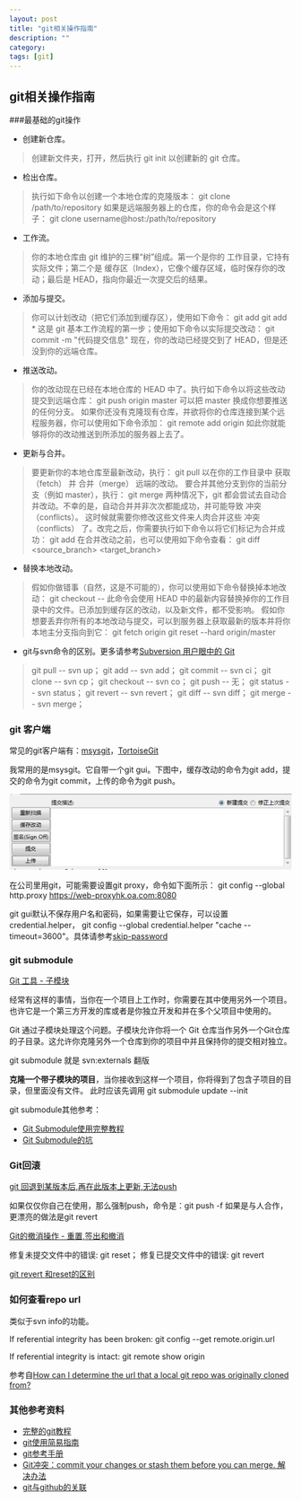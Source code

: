 ```yaml
---
layout: post
title: "git相关操作指南"
description: ""
category:
tags: [git]
---
```


## git相关操作指南

###最基础的git操作
- 创建新仓库。

> 创建新文件夹，打开，然后执行 git init 以创建新的 git 仓库。

- 检出仓库。

> 执行如下命令以创建一个本地仓库的克隆版本：
git clone /path/to/repository
如果是远端服务器上的仓库，你的命令会是这个样子：
git clone username@host:/path/to/repository

- 工作流。

> 你的本地仓库由 git 维护的三棵“树”组成。第一个是你的 工作目录，它持有实际文件；第二个是 缓存区（Index），它像个缓存区域，临时保存你的改动；最后是 HEAD，指向你最近一次提交后的结果。

- 添加与提交。

> 你可以计划改动（把它们添加到缓存区），使用如下命令：
git add <filename>
git add *
这是 git 基本工作流程的第一步；使用如下命令以实际提交改动：
git commit -m "代码提交信息"
现在，你的改动已经提交到了 HEAD，但是还没到你的远端仓库。

- 推送改动。

> 你的改动现在已经在本地仓库的 HEAD 中了。执行如下命令以将这些改动提交到远端仓库：
git push origin master
可以把 master 换成你想要推送的任何分支。
如果你还没有克隆现有仓库，并欲将你的仓库连接到某个远程服务器，你可以使用如下命令添加：
git remote add origin <server>
如此你就能够将你的改动推送到所添加的服务器上去了。

- 更新与合并。

> 要更新你的本地仓库至最新改动，执行：
git pull
以在你的工作目录中 获取（fetch） 并 合并（merge） 远端的改动。
要合并其他分支到你的当前分支（例如 master），执行：
git merge <branch>
两种情况下，git 都会尝试去自动合并改动。不幸的是，自动合并并非次次都能成功，并可能导致 冲突（conflicts）。 这时候就需要你修改这些文件来人肉合并这些 冲突（conflicts） 了。改完之后，你需要执行如下命令以将它们标记为合并成功：
git add <filename>
在合并改动之前，也可以使用如下命令查看：
git diff <source_branch> <target_branch>

- 替换本地改动。

> 假如你做错事（自然，这是不可能的），你可以使用如下命令替换掉本地改动：
git checkout -- <filename>
此命令会使用 HEAD 中的最新内容替换掉你的工作目录中的文件。已添加到缓存区的改动，以及新文件，都不受影响。
假如你想要丢弃你所有的本地改动与提交，可以到服务器上获取最新的版本并将你本地主分支指向到它：
git fetch origin
git reset --hard origin/master

- git与svn命令的区别。更多请参考[Subversion 用户眼中的 Git](http://www.uml.org.cn/pzgl/201211265.asp)

> git pull -- svn up；
> git add -- svn add；
> git commit -- svn ci；
> git clone -- svn cp；
> git checkout -- svn co；
> git push -- 无；
> git status -- svn status；
> git revert -- svn revert；
> git diff --  svn diff；
> git merge -- svn merge；


### git 客户端
常见的git客户端有：[msysgit](https://msysgit.github.io/)，[TortoiseGit](https://code.google.com/p/tortoisegit/)

我常用的是msysgit。它自带一个git gui。下图中，缓存改动的命令为git add，提交的命令为git commit，上传的命令为git push。

![git_gui](https://raw.githubusercontent.com/zzbased/zzbased.github.com/master/_posts/images/git_gui.png)

在公司里用git，可能需要设置git proxy，命令如下面所示：
git config --global http.proxy https://web-proxyhk.oa.com:8080

git gui默认不保存用户名和密码，如果需要让它保存，可以设置credential.helper，
git config --global credential.helper "cache --timeout=3600"。具体请参考[skip-password](http://stackoverflow.com/questions/5343068/is-there-a-way-to-skip-password-typing-when-using-https-github)


### git submodule

[Git 工具 - 子模块](http://git-scm.com/book/zh/v1/Git-工具-子模块)

经常有这样的事情，当你在一个项目上工作时，你需要在其中使用另外一个项目。也许它是一个第三方开发的库或者是你独立开发和并在多个父项目中使用的。

Git 通过子模块处理这个问题。子模块允许你将一个 Git 仓库当作另外一个Git仓库的子目录。这允许你克隆另外一个仓库到你的项目中并且保持你的提交相对独立。

git submodule 就是 svn:externals 翻版

**克隆一个带子模块的项目**，当你接收到这样一个项目，你将得到了包含子项目的目录，但里面没有文件。
此时应该先调用 git submodule update --init

git submodule其他参考：

- [Git Submodule使用完整教程](http://www.kafeitu.me/git/2012/03/27/git-submodule.html)
- [Git Submodule的坑](http://blog.devtang.com/blog/2013/05/08/git-submodule-issues/)

### Git回滚

[git 回退到某版本后,再在此版本上更新,无法push](https://ruby-china.org/topics/11637)

如果仅仅你自己在使用，那么强制push，命令是：git push -f
如果是与人合作，更漂亮的做法是git revert

[Git的撤消操作 - 重置,签出和撤消](http://gitbook.liuhui998.com/4_9.html)

修复未提交文件中的错误: git reset；
修复已提交文件中的错误: git revert

[git revert 和reset的区别](http://my.oschina.net/MinGKai/blog/144932)

### 如何查看repo url

类似于svn info的功能。

If referential integrity has been broken:
git config --get remote.origin.url

If referential integrity is intact:
git remote show origin

参考自[How can I determine the url that a local git repo was originally cloned from?](http://stackoverflow.com/questions/4089430/how-can-i-determine-the-url-that-a-local-git-repo-was-originally-cloned-from)

### 其他参考资料

- [完整的git教程](http://www.liaoxuefeng.com/wiki/0013739516305929606dd18361248578c67b8067c8c017b000)
- [git使用简易指南](http://www.bootcss.com/p/git-guide/)
- [git参考手册](http://gitref.org/zh/basic/#status)
- [Git冲突：commit your changes or stash them before you can merge. 解决办法](http://www.letuknowit.com/post/144.html)
- [git与github的关联](http://blog.csdn.net/authorzhh/article/details/7533086)

